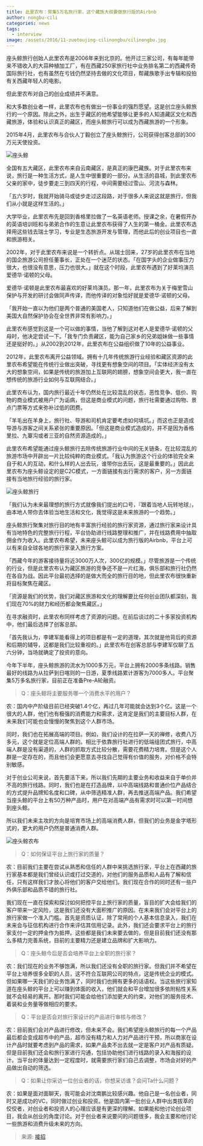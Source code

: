 ```yaml
---
title: 此里农布：聚集5万名旅行家，这个藏族大叔要做旅行版的Airbnb
author: nongbu-cili
categories: news
tags:
  - interview
image: /assets/2016/11-zuotoujing-cilinongbu/cilinongbu.jpg
---
```


座头鲸旅行创始人此里农布是2006年来到北京的。他开过三家公司，有每年能带来不错收入的大蒜种植加工厂，有在西藏250家旅行社中业务排名第二的西藏传奇国际旅行社，也有虽然在亏钱仍然坚持去做的文化项目，帮藏族歌手出专辑和投拍有关西藏年轻人的电影。

但此里农布对自己的创业成绩并不满意。

和大多数创业者一样，此里农布也有做出一份事业的强烈愿望。这是创立座头鲸旅行的一个原因。除此之外，出生于藏区的他希望能够让更多的人知道藏区文化和西藏旅游，体验和认识真正的藏区，而座头鲸旅行可以成为西藏旅游的一个形象。

2015年4月，此里农布与合伙人丁毅创立了座头鲸旅行，公司获得创客总部的300万元天使投资。

![座头鲸](/assets/2016/11-zuotoujing-cilinongbu/zuotoujing.jpg)

全国有五大藏区，此里农布来自云南藏区，是真正的康巴藏族。对于此里农布来说，旅行是一种生活方式，是人生中很重要的一部分。从生活的县城，到此里农布父亲的家中，徒步要走三到四天的行程，中间需要经过雪山、河流与森林。

「五六岁时，我就开始骑马或徒步走过这段路，对于很多人来说这就是旅行，但我们从小就是这样生活的。」

大学毕业，此里农布先是回到香格里拉做了一名英语老师。授课之余，在暑假开办的英语培训班和与弟弟合作的生意让此里农布获得了人生的第一桶金。此里农布选择用这些钱去瑞士学习，专业是生态旅游开发与管理，而他此后的创业项目也一直和旅游相关。

2002年，对于此里农布来说是一个转折点。从瑞士回来，27岁的此里农布在当地的国企旅游公司担任董事长，正处在一个迷茫的状态。「在国字头的企业做事压力很大，也很没有意思，压力也很大。」就在这个时段，此里农布遇到了好莱坞演员爱德华·诺顿的父母。

爱德华·诺顿是此里农布最喜欢的好莱坞演员。那一年，此里农布为关于梅里雪山保护与开发的研讨会做同声传译，而他传译的对象恰好就是爱德华·诺顿的父母。

「我开始一直以为他们是两个普通的美国老人，只知道他们在做公益，后来了解到美国大自然保护协会在全世界非常有影响力。」

此里农布感觉到这是一个可以做的事情，当他了解到这对老人是爱德华·诺顿的父母时，他决定尝试一下。「我专门负责藏区，能为自己家乡的兄弟姐妹做一些事情还是挺好的。」从2002到2012年，此里农布在公益组织做了10年的公益事业。

2012年，此里农布离开公益领域。拥有十几年传统旅游行业经验和藏区资源的此里农布希望能在传统行业做出突破，寻找更有想象空间的项目。「实体经济没有太大的想象空间，如果是传统的旅游加上互联网的翅膀，想象空间会更大，我一直在想传统的旅游行业如何与互联网结合。」

此里农布认为，国内旅行最近十年仍然处在比较混乱的状态，恶性竞争、低价、购物的商业模式被用户广为诟病，但这是商业模式的问题，旅行社需要通过购物、景点门票等方式来弥补过低的团费。

「羊毛出在羊身上，旅行社、导游和司机肯定要考虑如何填坑。」而这也正是造成导游与游客之间关系紧张的重要原因。「但这是商业模式造成的，并不是因为香格里拉、九寨沟或者三亚的自然资源造成的。」

此里农布希望能通过座头鲸旅行去除传统旅游行业中间的无关链条，在比较混乱的旅游市场中开辟出一片比较纯粹的商业模式。「我认为旅游这个行业的体验完全来自于和人的互动，和什么样的人出去玩，谁带你出去玩，这是最重要的。」因此此里农布为座头鲸设定的是C2C模式，一方面链接有出行需求的客户，另一方面链接有当地旅行经验的旅行家。

![座头鲸旅行](/assets/2016/11-zuotoujing-cilinongbu/travel.jpg)

「我们认为未来最理想的旅行方式就像我们提出的口号，『跟着当地人玩转地球』，由本地人带你去体验当地生活和文化，我觉得这是未来旅游的一个趋势。」

座头鲸旅行聚集对旅行目的地有丰富旅行经验的旅行家资源，通过旅行家来设计具有当地特色的完整旅行行程，平台协助进行线路整理和推广，并在线路费用中抽取佣金作为收入。此里农布希望，未来座头鲸可以成为旅行版的Airbnb，平台上可以有来自全球各地的旅行家录入旅行方案。

「西藏今年的游客接待量将近3000万人次，300亿的规模。」尽管旅游是一个传统的行业，但是此里农布认为藏区旅游的竞争还不是一片红海，俱乐部和旅行社仍然在各自为战。因此平台最初选择的是做大而全的旅行目的地，但此里农布很快重新将目标聚焦在藏区。

「资源是我们的优势，我们对藏区旅游和文化的理解要比任何创业团队都深刻，我们现在70%的财力和经历都会聚焦藏区。」

在寻求融资时，此里农布同样考虑了资源的问题。在前后谈过的二十多家投资机构中，他们最后选择了创客总部。

「首先我认为，李建军能看得上的项目都是有一定的道理，其次就是他背后的资源和后期的辅导，这都是我们比较重视的。」此里农布在创客总部与李建军仅聊了五六分钟，当场就确定了投资的意向。

今年下半年，座头鲸旅游的流水为1000多万元，平台上拥有2000多条线路。销售最好的线路为从拉萨到日喀则的一日游，夏季线路累计游客为7000多人。平台聚集5万多名旅行家，目前正在准备Pre-A轮融资。

> Q：座头鲸将主要服务哪一个消费水平的用户？

农：国内中产阶级目前已经突破1.4个亿，再过几年可能就会达到3个亿。这是一个很大的人群，他们也有极强的消费能力和需求，这肯定是我们的主要目标人群，在未来我们可能也会慢慢的聚焦到这个人群市场。

同时，我们也在拓展高端的项目。例如，我们设计的在拉萨一天的禅修，收费八万多元，这个就是定位高端人群的。相比于依靠旅行社进行的低端组团式旅行，中高端人群是没有渠道的，人群的抓取方式比较分散，需要花费精力培育。但是这个人群是一定存在的，而且他们会更愿意去寻找自己觉得有价值的服务，对价格不会特别敏感。

对于创业公司来说，首先要活下来，所以我们先期的主要业务和收益来自于单价并不高的旅行线路。同时，我们也是在打造品牌，以中高端线路和普通价位产品结合的方式提升品牌知名度和口碑，从中筛选精准人群，再去推送高端产品。我们希望当座头鲸的平台上有50万种产品时，用户在对高端产品有需求时可以第一时间想到座头鲸。

所以我们未来主攻的方向是培育市场上的高端消费人群，但我们的业务是金字塔形式的，更大的用户仍然是普通消费人群。

![座头鲸农布](/assets/2016/11-zuotoujing-cilinongbu/nongbu.jpg)

> Q：如何保证平台上旅行家的质量？

农：目前我们主要在尝试从熟悉和信任的人群中来挑选旅行家，平台上在西藏的旅行家基本都是我们曾经认识或打过交道的，对他们的服务品质和人品有了解和信任，只有这样我们才放心将他们的客户交给他们。我们现在合作的同时还有一些户外俱乐部和品质不错的旅行社。

我们现在一直在探索和探讨如何把控平台上旅行家的质量，盲目的扩大会给我们的客户带来一定风险，这是我们还没有大面积推广的原因。在未来我们会对平台上的旅行家做一个准入门槛。首先是资质认证，除了常用的个人基本信息录入，我们在未来会与征信机构进行合作来评估其信用记录。此外，我们还会要求平台上的旅行家支付一定的押金作为抵押。这些都是我们未来要去做的，但是目前我们还没有那么多精力完善系统，目前的主要精力还是建立品牌和扩大影响力。

> Q：座头鲸今后是否会培养平台上全职的旅行家？

农：我们现在的业务不够饱满，所以我们还没有全职的旅行家。但我们并不希望在平台上培养很多全职的人员，这不符合互联网公司的特点，这是传统企业的模式。但如果哪一天我们的业务饱满了，同时我们也拥有更多的话语权。当这些旅行家知道在座头鲸的平台上可以赚到体面的收入，他们就会和平台增加很多依附粘性关系就不会轻易的离开。那时我们可能会给他们添加更大的约束，对他们的服务技术、着装和业务量等做相应的要求。

> Q：平台是否会对旅行家设计的产品进行审核与修改？

农：目前我们会对产品进行修改，但未来不会。我们希望座头鲸旅行的每一个产品最后都会变成超市中的产品，超市没有精力和人力对产品进行干预，所以商家在设计产品时就要考虑到产品的需求，如果产品卖不出去就一定是客户对产品有质疑。但是目前我们还会和旅行家进行沟通，包括协助他们进行线路的录入和海报的设计。当平台的体量达到一定程度时，就需要旅行家们自己去调整，市场会对好的产品做出自动的筛选。

> Q：如果让你采访一位创业者的话，你想采访谁？会问Ta什么问题？

农：如果是面对面聊天，我可能会对沈南鹏比较感兴趣。他自己是一名创业者，同时又是成功的VC，同时做过创业和投资。他是国内第一批创业人群中出类拔萃的佼佼者，对创业者和投资人的心理应该是有更深的理解。如果能和他讨论创业项目，我会从创业的角度讨论。对于创业者来说要问的问题很多，我会主要和他讨论一些旅游和消费升级未来的方向。

> 来源: [接招](http://baijiahao.baidu.com/s?id=1552394034491941)
